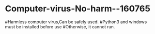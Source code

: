 # Computer-virus-No-harm--160765
#Harmless computer virus,Can be safely used.
#Python3 and windows must be installed before use
#Otherwise, it cannot run.
